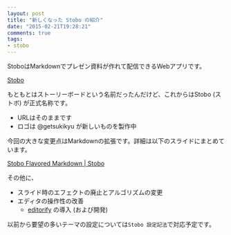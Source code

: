 ```yaml
---
layout: post
title: "新しくなった Stobo の紹介"
date: "2015-02-21T19:28:21"
comments: true
tags: 
- stobo
---
```


StoboはMarkdownでプレゼン資料が作れて配信できるWebアプリです。

<!--more-->

[Stobo](http://www.storyboards.jp/)

もともとはストーリーボードという名前だったんだけど、これからはStobo (ストボ) が正式名称です。

- URLはそのままです
- ロゴは @getsukikyu が新しいものを製作中

今回の大きな変更点はMarkdownの拡張です。詳細は以下のスライドにまとめています。

[Stobo Flavored Markdown | Stobo](http://www.storyboards.jp/viewer/iw1l45)

その他に、

- スライド時のエフェクトの廃止とアルゴリズムの変更
- エディタの操作性の改善
  - [editorify](https://github.com/hikarock/editorify) の導入 (および開発)

以前から要望の多いテーマの設定については`Stobo 設定記法`で対応予定です。

